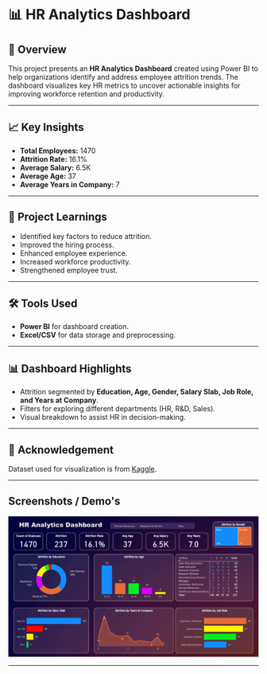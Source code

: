 # 📊 HR Analytics Dashboard

## 📝 Overview
This project presents an **HR Analytics Dashboard** created using Power BI to help organizations identify and address employee attrition trends. The dashboard visualizes key HR metrics to uncover actionable insights for improving workforce retention and productivity.

---

## 📈 Key Insights
- **Total Employees:** 1470
- **Attrition Rate:** 16.1%
- **Average Salary:** 6.5K
- **Average Age:** 37
- **Average Years in Company:** 7

---

## 🧠 Project Learnings
- Identified key factors to reduce attrition.
- Improved the hiring process.
- Enhanced employee experience.
- Increased workforce productivity.
- Strengthened employee trust.

---

## 🛠 Tools Used
- **Power BI** for dashboard creation.
- **Excel/CSV** for data storage and preprocessing.

---

## 📊 Dashboard Highlights
- Attrition segmented by **Education, Age, Gender, Salary Slab, Job Role, and Years at Company**.
- Filters for exploring different departments (HR, R&D, Sales).
- Visual breakdown to assist HR in decision-making.

---

## 📌 Acknowledgement
Dataset used for visualization is from [Kaggle](https://www.kaggle.com/).

---
## Screenshots / Demo's
![HR-Analytics-Dashboard](https://github.com/Nikhil111002/HR-Analytics-Dashboard/blob/main/snap%20shot%20hr%20analytics.png )


---
